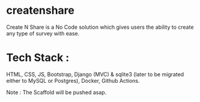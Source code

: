 # createnshare
Create N Share is a No Code solution which gives users the ability to create any type of survey with ease.

# Tech Stack :

HTML, CSS, JS, Bootstrap, Django (MVC) & sqlite3 (later to be migrated either to MySQL or Postgres), Docker, Github Actions.


Note : The Scaffold will be pushed asap.
